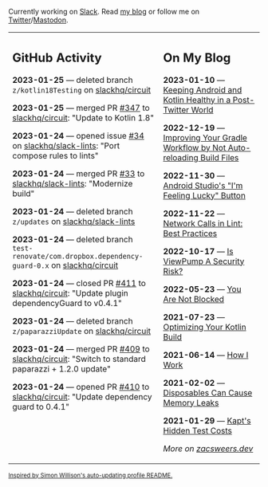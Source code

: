 Currently working on [Slack](https://slack.com/). Read [my blog](https://zacsweers.dev/) or follow me on [Twitter](https://twitter.com/ZacSweers)/[Mastodon](https://hachyderm.io/@ZacSweers).

<table><tr><td valign="top" width="60%">

## GitHub Activity
<!-- githubActivity starts -->
**2023-01-25** — deleted branch `z/kotlin18Testing` on [slackhq/circuit](https://github.com/slackhq/circuit)

**2023-01-25** — merged PR [#347](https://github.com/slackhq/circuit/pull/347) to [slackhq/circuit](https://github.com/slackhq/circuit): "Update to Kotlin 1.8"

**2023-01-24** — opened issue [#34](https://github.com/slackhq/slack-lints/issues/34) on [slackhq/slack-lints](https://github.com/slackhq/slack-lints): "Port compose rules to lints"

**2023-01-24** — merged PR [#33](https://github.com/slackhq/slack-lints/pull/33) to [slackhq/slack-lints](https://github.com/slackhq/slack-lints): "Modernize build"

**2023-01-24** — deleted branch `z/updates` on [slackhq/slack-lints](https://github.com/slackhq/slack-lints)

**2023-01-24** — deleted branch `test-renovate/com.dropbox.dependency-guard-0.x` on [slackhq/circuit](https://github.com/slackhq/circuit)

**2023-01-24** — closed PR [#411](https://github.com/slackhq/circuit/pull/411) to [slackhq/circuit](https://github.com/slackhq/circuit): "Update plugin dependencyGuard to v0.4.1"

**2023-01-24** — deleted branch `z/paparazziUpdate` on [slackhq/circuit](https://github.com/slackhq/circuit)

**2023-01-24** — merged PR [#409](https://github.com/slackhq/circuit/pull/409) to [slackhq/circuit](https://github.com/slackhq/circuit): "Switch to standard paparazzi + 1.2.0 update"

**2023-01-24** — opened PR [#410](https://github.com/slackhq/circuit/pull/410) to [slackhq/circuit](https://github.com/slackhq/circuit): "Update dependency guard to 0.4.1"
<!-- githubActivity ends -->
</td><td valign="top" width="40%">

## On My Blog
<!-- blog starts -->
**2023-01-10** — [Keeping Android and Kotlin Healthy in a Post-Twitter World](https://www.zacsweers.dev/keeping-android-healthy/)

**2022-12-19** — [Improving Your Gradle Workflow by Not Auto-reloading Build Files](https://www.zacsweers.dev/improving-your-workflow-by-not-auto-reloading-build-files/)

**2022-11-30** — [Android Studio's "I'm Feeling Lucky" Button](https://www.zacsweers.dev/android-studios-im-feeling-lucky-button/)

**2022-11-22** — [Network Calls in Lint: Best Practices](https://www.zacsweers.dev/network-calls-in-lint-best-practices/)

**2022-10-17** — [Is ViewPump A Security Risk?](https://www.zacsweers.dev/is-viewpump-a-security-risk/)

**2022-05-23** — [You Are Not Blocked](https://www.zacsweers.dev/you-are-not-blocked/)

**2021-07-23** — [Optimizing Your Kotlin Build](https://www.zacsweers.dev/optimizing-your-kotlin-build/)

**2021-06-14** — [How I Work](https://www.zacsweers.dev/how-i-work/)

**2021-02-02** — [Disposables Can Cause Memory Leaks](https://www.zacsweers.dev/disposables-can-cause-memory-leaks/)

**2021-01-29** — [Kapt's Hidden Test Costs](https://www.zacsweers.dev/kapts-hidden-test-costs/)
<!-- blog ends -->
_More on [zacsweers.dev](https://zacsweers.dev/)_
</td></tr></table>

<sub><a href="https://simonwillison.net/2020/Jul/10/self-updating-profile-readme/">Inspired by Simon Willison's auto-updating profile README.</a></sub>